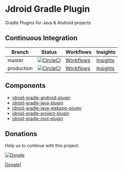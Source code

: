 # Jdroid Gradle Plugin
Gradle Plugins for Java & Android projects

## Continuous Integration
|Branch|Status|Workflows|Insights|
| ------------- | ------------- | ------------- | ------------- |
|master|[![CircleCI](https://circleci.com/gh/maxirosson/jdroid-gradle-plugin/tree/master.svg?style=svg)](https://circleci.com/gh/maxirosson/jdroid-gradle-plugin/tree/master)|[Workflows](https://circleci.com/gh/maxirosson/workflows/jdroid-gradle-plugin/tree/master)|[Insights](https://circleci.com/build-insights/gh/maxirosson/jdroid-gradle-plugin/master)|
|production|[![CircleCI](https://circleci.com/gh/maxirosson/jdroid-gradle-plugin/tree/production.svg?style=svg)](https://circleci.com/gh/maxirosson/jdroid-gradle-plugin/tree/production)|[Workflows](https://circleci.com/gh/maxirosson/workflows/jdroid-gradle-plugin/tree/production)|[Insights](https://circleci.com/build-insights/gh/maxirosson/jdroid-gradle-plugin/production)|

## Components

* [jdroid-gradle-android-plugin](/jdroid-gradle-android-plugin)
* [jdroid-gradle-java-plugin](/jdroid-gradle-java-plugin)
* [jdroid-gradle-java-webapp-plugin](/jdroid-gradle-java-webapp-plugin)
* [jdroid-gradle-project-plugin](/jdroid-gradle-project-plugin)
* [jdroid-gradle-root-plugin](/jdroid-gradle-root-plugin)

## Donations
Help us to continue with this project:

[![Donate](https://www.paypalobjects.com/en_US/i/btn/btn_donate_LG.gif)](https://www.paypal.com/cgi-bin/webscr?cmd=_s-xclick&hosted_button_id=2UEBTRTSCYA9L)

[Donate](https://getalby.com/p/dipien)]
